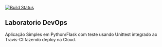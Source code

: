 [![Build Status](https://app.travis-ci.com/fernandes-italo/devopslab.svg?branch=main)](https://app.travis-ci.com/fernandes-italo/devopslab)

## Laboratorio DevOps

Aplicação Simples em Python/Flask com teste usando Unittest integrado ao Travis-CI fazendo deploy na Cloud.
